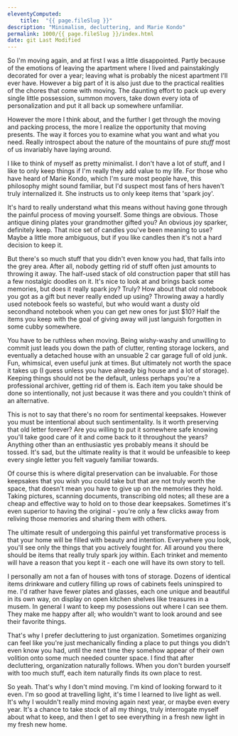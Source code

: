 ```yaml
---
eleventyComputed:
    title:  "{{ page.fileSlug }}"
description: "Minimalism, decluttering, and Marie Kondo"
permalink: 1000/{{ page.fileSlug }}/index.html
date: git Last Modified
---
```


So I'm moving again, and at first I was a little disappointed. Partly because of the emotions of leaving the apartment where I lived and painstakingly decorated for over a year; leaving what is probably the nicest apartment I'll ever have. However a big part of it is also just due to the practical realities of the chores that come with moving. The daunting effort to pack up every single little possession, summon movers, take down every iota of personalization and put it all back up somewhere unfamiliar.

However the more I think about, and the further I get through the moving and packing process, the more I realize the opportunity that moving presents. The way it forces you to examine what you want and what you need. Really introspect about the nature of the mountains of pure _stuff_ most of us invariably have laying around.

I like to think of myself as pretty minimalist. I don't have a lot of stuff, and I like to only keep things if I'm really they add value to my life. For those who have heard of Marie Kondo, which I'm sure most people have, this philosophy might sound familiar, but I'd suspect most fans of hers haven't truly internalized it. She instructs us to only keep items that 'spark joy'.

It's hard to really understand what this means without having gone through the painful process of moving yourself. Some things are obvious. Those antique dining plates your grandmother gifted you? An obvious joy sparker, definitely keep. That nice set of candles you've been meaning to use? Maybe a little more ambiguous, but if you like candles then it's not a hard decision to keep it.

But there's so much stuff that you didn't even know you had, that falls into the grey area. After all, nobody getting rid of stuff often just amounts to throwing it away. The half-used stack of old construction paper that still has a few nostalgic doodles on it. It's nice to look at and brings back some memories, but does it really spark joy? Truly? How about that old notebook you got as a gift but never really ended up using? Throwing away a hardly used notebook feels so wasteful, but who would want a dusty old secondhand notebook when you can get new ones for just $10? Half the items you keep with the goal of giving away will just languish forgotten in some cubby somewhere.

You have to be ruthless when moving. Being wishy-washy and unwilling to commit just leads you down the path of clutter, renting storage lockers, and eventually a detached house with an unsuable 2 car garage full of old junk. Fun, whimsical, even useful junk at times. But ultimately not worth the space it takes up (I guess unless you have already big house and a lot of storage). Keeping things should not be the default, unless perhaps you're a professional archiver, getting rid of them is. Each item you take should be done so intentionally, not just because it was there and you couldn't think of an alternative.

This is not to say that there's no room for sentimental keepsakes. However you must be intentional about such sentimentality. Is it worth preserving that old letter forever? Are you willing to put it somewhere safe knowing you'll take good care of it and come back to it throughout the years? Anything other than an enthusiastic yes probably means it should be tossed. It's sad, but the ultimate reality is that it would be unfeasible to keep every single letter you felt vaguely familiar towards.

Of course this is where digital preservation can be invaluable. For those keepsakes that you wish you could take but that are not truly worth the space, that doesn't mean you have to give up on the memories they hold. Taking pictures, scanning documents, transcribing old notes; all these are a cheap and effective way to hold on to those dear keepsakes. Sometimes it's even superior to having the original - you're only a few clicks away from reliving those memories and sharing them with others.

The ultimate result of undergoing this painful yet transformative process is that your home will be filled with beauty and intention. Everywhere you look, you'll see only the things that you actively fought for. All around you there should be items that really truly spark joy within. Each trinket and memento will have a reason that you kept it - each one will have its own story to tell.

I personally am not a fan of houses with tons of storage. Dozens of identical items drinkware and cutlery filling up rows of cabinets feels uninspired to me. I'd rather have fewer plates and glasses, each one unique and beautiful in its own way, on display on open kitchen shelves like treasures in a musem. In general I want to keep my posessions out where I can see them. They make me happy after all; who wouldn't want to look around and see their favorite things.

That's why I prefer decluttering to just organization. Sometimes organizing can feel like you're just mechanically finding a place to put things you didn't even know you had, until the next time they somehow appear of their own volition onto some much needed counter space. I find that after decluttering, organization naturally follows. When you don't burden yourself with too much stuff, each item naturally finds its own place to rest.

So yeah. That's why I don't mind moving. I'm kind of looking forward to it even. I'm so good at travelling light, it's time I learned to live light as well. It's why I wouldn't really mind moving again next year, or maybe even every year. It's a chance to take stock of all my things, truly interrogate myself about what to keep, and then I get to see everything in a fresh new light in my fresh new home.
